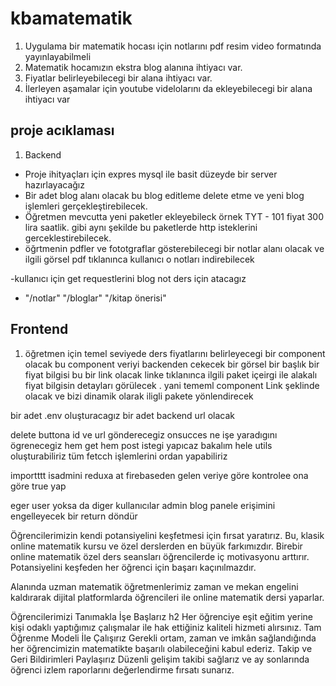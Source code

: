 # kbamatematik

1. Uygulama bir matematik hocası için notlarını pdf resim video formatında yayınlayabilmeli
2. Matematik hocamızın ekstra blog alanına ihtiyacı var.
3. Fiyatlar belirleyebilecegi bir alana ihtiyacı var.
4. İlerleyen aşamalar için youtube videlolarını da ekleyebilecegi bir alana ihtiyacı var

## proje acıklaması

1. Backend

- Proje ihityaçları için expres mysql ile basit düzeyde bir server hazırlayacağız
- Bir adet blog alanı olacak bu blog editleme delete etme ve yeni blog işlemleri gerçekleştirebilecek.
- Öğretmen mevcutta yeni paketler ekleyebileck örnek TYT - 101 fiyat 300 lira saatlik. gibi aynı şekilde bu paketlerde http isteklerini gerceklestirebilecek.
- öğrtmenin pdfler ve fototgraflar gösterebilecegi bir notlar alanı olacak ve ilgili görsel pdf tıklanınca kullanıcı o notları indirebilecek

-kullanıcı için get requestlerini blog not ders için atacagız 
-    "/notlar"  "/bloglar" "/kitap önerisi"

## Frontend

1. öğretmen için temel seviyede ders fiyatlarını belirleyecegi bir component olacak bu component veriyi backenden cekecek bir görsel bir başlık bir fiyat bilgisi bu bir link olacak linke tıklanınca ilgili paket içeirgi ile alakalı fiyat bilgisin detayları görülecek . yani tememl component Link şeklinde olacak ve bizi dinamik olarak iligli pakete yönlendirecek

bir adet .env oluşturacagız  bir adet backend url olacak 

delete buttona id ve url gönderecegiz onsucces ne işe yaradıgını ögrenecegiz 
hem get hem post istegi yapıcaz bakalım hele 
utils oluşturabiliriz tüm fetcch işlemlerini ordan yapabiliriz 

importttt isadmini reduxa at firebaseden gelen veriye göre kontrolee ona göre true yap 

eger user yoksa da diger kullanıcılar admin blog panele erişimini engelleyecek bir return döndür 




Öğrencilerimizin kendi potansiyelini keşfetmesi için fırsat yaratırız. Bu, klasik online matematik kursu ve özel derslerden en büyük farkımızdır. Birebir online matematik özel ders seansları öğrencilerde iç motivasyonu arttırır. Potansiyelini keşfeden her öğrenci için başarı kaçınılmazdır.

Alanında uzman matematik öğretmenlerimiz zaman ve mekan engelini kaldırarak dijital platformlarda öğrencileri ile online matematik dersi yaparlar.

Öğrencilerimizi Tanımakla İşe Başlarız h2
Her öğrenciye eşit eğitim yerine kişi odaklı yaptığımız çalışmalar ile hak ettiğiniz kaliteli hizmeti alırsınız.
Tam Öğrenme Modeli İle Çalışırız
Gerekli ortam, zaman ve imkân sağlandığında her öğrencimizin matematikte başarılı olabileceğini kabul ederiz.
Takip ve Geri Bildirimleri Paylaşırız
Düzenli gelişim takibi sağlarız ve ay sonlarında öğrenci izlem raporlarını değerlendirme fırsatı sunarız.